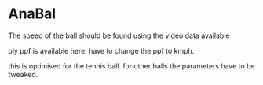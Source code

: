 # AnaBal
The speed of the ball should be found using the video data available

oly ppf is available here.
have to change the ppf to kmph.

this is optimised for the tennis ball.
for other balls the parameters have to be tweaked.

